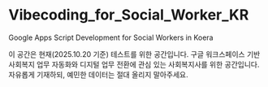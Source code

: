 # Vibecoding_for_Social_Worker_KR
Google Apps Script Development for Social Workers in Koera

이 공간은 현재(2025.10.20 기준) 테스트를 위한 공간입니다.
구글 워크스페이스 기반 사회복지 업무 자동화와 디지털 업무 전환에 관심 있는 사회복지사를 위한 공간입니다.
자유롭게 기재하되, 예민한 데이터는 절대 올리지 말아주세요.
